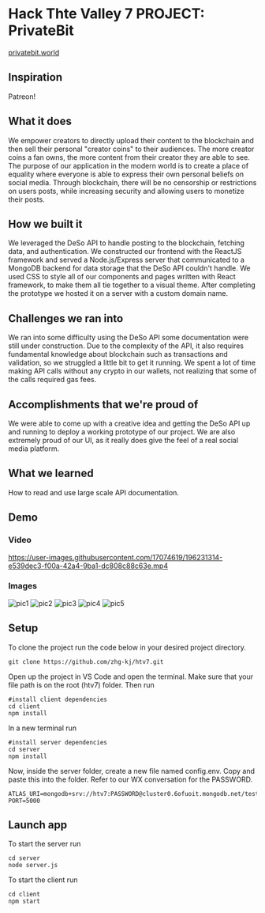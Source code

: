 # Hack Thte Valley 7 PROJECT: PrivateBit

[privatebit.world](https://privatebit.world)

## Inspiration
Patreon!

## What it does
We empower creators to directly upload their content to the blockchain and then sell their personal "creator coins" to their audiences. The more creator coins a fan owns, the more content from their creator they are able to see. The purpose of our application in the modern world is to create a place of equality where everyone is able to express their own personal beliefs on social media. Through blockchain, there will be no censorship or restrictions on users posts, while increasing security and allowing users to monetize their posts.

## How we built it
We leveraged the DeSo API to handle posting to the blockchain, fetching data, and authentication. We constructed our frontend with the ReactJS framework and served a Node.js/Express server that communicated to a MongoDB backend for data storage that the DeSo API couldn't handle. We used CSS to style all of our components and pages written with React framework, to make them all tie together to a visual theme. After completing the prototype we hosted it on a server with a custom domain name.

## Challenges we ran into
We ran into some difficulty using the DeSo API some documentation were still under construction. Due to the complexity of the API, it also requires fundamental knowledge about blockchain such as transactions and validation, so we struggled a little bit to get it running. We spent a lot of time making API calls without any crypto in our wallets, not realizing that some of the calls required gas fees.

## Accomplishments that we're proud of
We were able to come up with a creative idea and getting the DeSo API up and running to deploy a working prototype of our project. We are also extremely proud of our UI, as it really does give the feel of a real social media platform.

## What we learned
How to read and use large scale API documentation.

## Demo

### Video
https://user-images.githubusercontent.com/17074619/196231314-e539dec3-f00a-42a4-9ba1-dc808c88c63e.mp4

### Images
![pic1](https://user-images.githubusercontent.com/17074619/196231850-e5a2219e-fd76-4f37-8a2f-79159851af6b.jpeg)
![pic2](https://user-images.githubusercontent.com/17074619/196231859-858097f9-6f91-4e0c-9bc7-e5ed8e32732a.jpeg)
![pic3](https://user-images.githubusercontent.com/17074619/196231879-a9282d5b-422f-46e4-a5f7-0b07089e3d81.jpeg)
![pic4](https://user-images.githubusercontent.com/17074619/196231884-9bc315f6-a1d3-40d5-9f62-f9785fb9fd2c.jpeg)
![pic5](https://user-images.githubusercontent.com/17074619/196231893-1b350bf2-c969-47cc-a90a-6d1af58b6570.jpeg)


## Setup
To clone the project run the code below in your desired project directory.
```
git clone https://github.com/zhg-kj/htv7.git
```
Open up the project in VS Code and open the terminal. Make sure that your file path is on the root (htv7) folder. Then run
```
#install client dependencies
cd client
npm install
```
In a new terminal run
```
#install server dependencies
cd server
npm install
```
Now, inside the server folder, create a new file named config.env. Copy and paste this into the folder. Refer to our WX conversation for the PASSWORD.
```
ATLAS_URI=mongodb+srv://htv7:PASSWORD@cluster0.6ofuoit.mongodb.net/test
PORT=5000
```
## Launch app
To start the server run
```
cd server
node server.js
```
To start the client run
```
cd client
npm start
```

